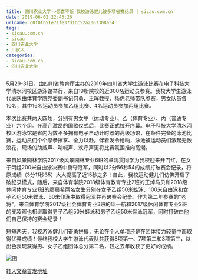 ```yaml
---
title: 四川农业大学->惊喜不断 我校游泳健儿破多项省赛纪录 | sicau.com.cn
date: 2019-06-02 22:43:26
urlname: c0f0fb51e71fe37d1bc52a2067308a34
tags: 
- sicau.com.cn
- sicau
- 四川农业大学
- 川农大
categories:
- sicau.com.cn
- 四川农业大学
---
```



5月29-31日，由四川省教育厅主办的2019年四川省大学生游泳比赛在电子科技大学清水河校区游泳馆举行，来自19所院校的近300名运动员参赛。我校大学生游泳代表队由体育学院党委副书记何勇、王晖教授、杨虎老师带队参赛，男女队员各10名，其中16名运动员参加乙组比赛、4名运动员参加丙组比赛。

本次比赛共两天四场，分别有男女甲（运动专业）、乙（体育专业）、丙（普通专业）六个组。在高亢激昂的国歌仪式后，比赛正式拉开序幕。电子科技大学清水河校区游泳馆是省内为数不多拥有电子自动计时器的高级场馆，在条件完备的泳池比赛，运动员们个个摩拳擦掌、全力以赴。伴着发令枪响，泳池被运动员们激起无数浪花，现场的助威声、呐喊声、欢呼声更将比赛氛围推向高潮。

来自风景园林学院2017级风景园林专业6班的章鸥雯同学为我校迎来开门红，在女子丙组200米自由泳决赛中勇夺冠军，同时以2分56秒54的成绩打破赛会纪录，将原成绩（3分11秒35）大大提高了近15秒之多！自此，我校运动健儿们仿佛开启了破纪录模式，随后，来自体育学院2018级体育教育专业2班的王焯马贝和2018级休闲体育专业1班的廖晨希两名女生分别在女子乙组50米蛙泳、100米自由泳和女子乙组50米蝶泳、50米仰泳中取得冠军并再破赛会纪录。作为第二年参赛的“老将”，来自体育学院2017级社会体育专业3班的邱一航和2017级休闲体育专业2班的支凌晖也相继取得男子乙组50米蛙泳和男子乙组50米仰泳冠军，同时打破由他们自己保持的赛会纪录！

短短两天，我校游泳健儿们奋勇拼搏，无论在个人单项还是在团体接力较量中都取得优异成绩！最终我校大学生游泳代表队共获得8项第一、7项第二和3项第三，以出色表现获得男、女子乙组团体总分第二名，较之去年收获了更好的成绩。



![图](https://news.sicau.edu.cn/__local/7/B4/68/4AED6BC59A864D01D7CC89069D3_B9950140_1E01A.jpg)

[转入文章首发地址](https://news.sicau.edu.cn/info/1078/51865.htm)